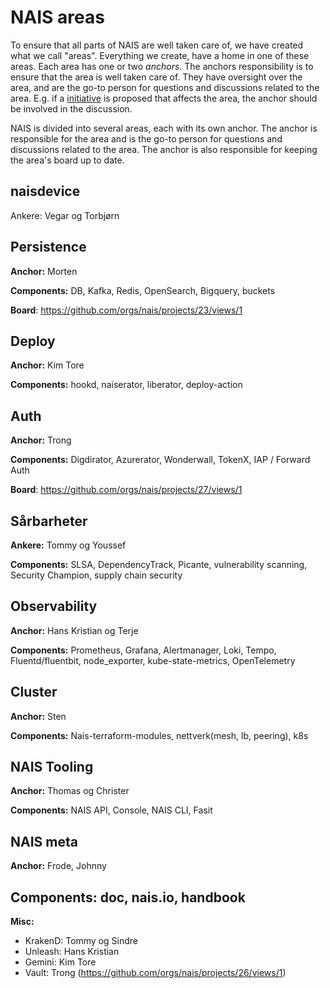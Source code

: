 # NAIS areas

To ensure that all parts of NAIS are well taken care of, we have created what we call "areas". Everything we create, have a home in one of these areas. 
Each area has one or two _anchors_. The anchors responsibility is to ensure that the area is well taken care of. They have oversight over the area, and are the go-to person for questions and discussions related to the area. E.g. if a [initiative](nais-system/initiatives.md) is proposed that affects the area, the anchor should be involved in the discussion.

NAIS is divided into several areas, each with its own anchor. The anchor is responsible for the area and is the go-to person for questions and discussions related to the area. The anchor is also responsible for keeping the area's board up to date.

## naisdevice 
Ankere: Vegar og Torbjørn

## Persistence
**Anchor:** Morten

**Components:** DB, Kafka, Redis, OpenSearch, Bigquery, buckets

**Board**: https://github.com/orgs/nais/projects/23/views/1

## Deploy
**Anchor:** Kim Tore

**Components:** hookd, naiserator, liberator, deploy-action

## Auth
**Anchor:** Trong

**Components:** Digdirator, Azurerator, Wonderwall, TokenX, IAP / Forward Auth

**Board**: https://github.com/orgs/nais/projects/27/views/1

## Sårbarheter 
**Ankere:** Tommy og Youssef

**Components:** SLSA, DependencyTrack, Picante, vulnerability scanning, Security Champion, supply chain security

## Observability
**Anchor:** Hans Kristian og Terje

**Components:** Prometheus, Grafana, Alertmanager, Loki, Tempo, Fluentd/fluentbit, node_exporter, kube-state-metrics, OpenTelemetry

## Cluster
**Anchor:** Sten

**Components:** Nais-terraform-modules, nettverk(mesh, lb, peering), k8s 

## NAIS Tooling
**Anchor:** Thomas og Christer

**Components:** NAIS API, Console, NAIS CLI, Fasit

## NAIS meta
**Anchor:** Frode, Johnny

**Components:** doc, nais.io, handbook
---

**Misc:**
- KrakenD: Tommy og Sindre
- Unleash: Hans Kristian
- Gemini: Kim Tore
- Vault: Trong (https://github.com/orgs/nais/projects/26/views/1)




